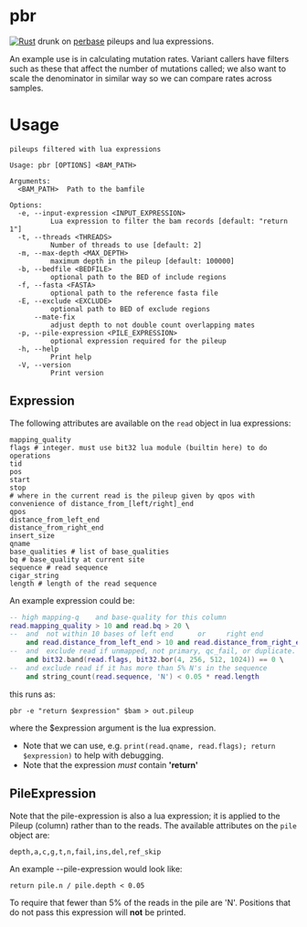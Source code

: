 # pbr
[![Rust](https://github.com/brentp/pbr/actions/workflows/rust.yml/badge.svg)](https://github.com/brentp/pbr/actions/workflows/rust.yml)
drunk on [perbase](https://github.com/sstadick/perbase) pileups and lua expressions.

An example use is in calculating mutation rates. Variant callers have filters such as these
that affect the number of mutations called; we also want to scale the denominator in similar
way so we can compare rates across samples.


# Usage

```
pileups filtered with lua expressions

Usage: pbr [OPTIONS] <BAM_PATH>

Arguments:
  <BAM_PATH>  Path to the bamfile

Options:
  -e, --input-expression <INPUT_EXPRESSION>
          Lua expression to filter the bam records [default: "return 1"]
  -t, --threads <THREADS>
          Number of threads to use [default: 2]
  -m, --max-depth <MAX_DEPTH>
          maximum depth in the pileup [default: 100000]
  -b, --bedfile <BEDFILE>
          optional path to the BED of include regions
  -f, --fasta <FASTA>
          optional path to the reference fasta file
  -E, --exclude <EXCLUDE>
          optional path to BED of exclude regions
      --mate-fix
          adjust depth to not double count overlapping mates
  -p, --pile-expression <PILE_EXPRESSION>
          optional expression required for the pileup
  -h, --help
          Print help
  -V, --version
          Print version
```

## Expression

The following attributes are available on the `read` object in lua expressions:

```
mapping_quality
flags # integer. must use bit32 lua module (builtin here) to do operations
tid
pos
start
stop
# where in the current read is the pileup given by qpos with convenience of distance_from_[left/right]_end
qpos
distance_from_left_end
distance_from_right_end
insert_size
qname
base_qualities # list of base_qualities
bq # base_quality at current site
sequence # read sequence
cigar_string
length # length of the read sequence
```

An example expression could be:

```lua
-- high mapping-q    and base-quality for this column
read.mapping_quality > 10 and read.bq > 20 \
--  and  not within 10 bases of left end      or     right end
    and read.distance_from_left_end > 10 and read.distance_from_right_end > 10 \
--  and  exclude read if unmapped, not primary, qc_fail, or duplicate.
    and bit32.band(read.flags, bit32.bor(4, 256, 512, 1024)) == 0 \
--  and exclude read if it has more than 5% N's in the sequence
    and string_count(read.sequence, 'N') < 0.05 * read.length
```

this runs as:

```
pbr -e "return $expression" $bam > out.pileup
```

where the $expression argument is the lua expression.

- Note that we can use, e.g. `print(read.qname, read.flags); return $expression)` to help with debugging.
- Note that the expression _must_ contain **'return'**

## PileExpression

Note that the pile-expression is also a lua expression; it is applied to the Pileup (column) rather than to the reads.
The available attributes on the `pile` object are:

```
depth,a,c,g,t,n,fail,ins,del,ref_skip
```

An example --pile-expression would look like:

```
return pile.n / pile.depth < 0.05
```

To require that fewer than 5% of the reads in the pile are 'N'. Positions that do not pass this expression will **not** be printed.
